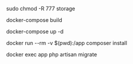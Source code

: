 sudo chmod -R 777 storage

docker-compose build

docker-compose up -d

docker run --rm -v $(pwd):/app composer install

docker exec app php artisan migrate